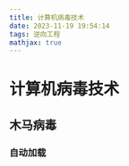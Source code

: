 ```yaml
---
title: 计算机病毒技术
date: 2023-11-19 19:54:14
tags: 逆向工程
mathjax: true
---
```


# 计算机病毒技术

## 木马病毒

### 自动加载

```c++

```
